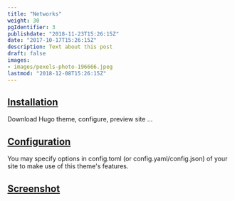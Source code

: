 ```yaml
---
title: "Networks"
weight: 30
pgIdentifier: 3
publishdate: "2018-11-23T15:26:15Z"
date: "2017-10-17T15:26:15Z"
description: Text about this post
draft: false
images:
- images/pexels-photo-196666.jpeg
lastmod: "2018-12-08T15:26:15Z"
---
```


## [Installation](./installation)

Download Hugo theme, configure, preview site ...

## [Configuration](./configuration)

You may specify options in config.toml (or config.yaml/config.json) of your site to make use of this theme's features.

## [Screenshot](./screenshot)

